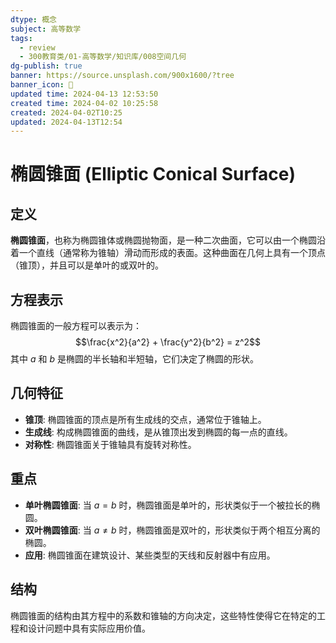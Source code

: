 ```yaml
---
dtype: 概念
subject: 高等数学
tags:
  - review
  - 300教育类/01-高等数学/知识库/008空间几何
dg-publish: true
banner: https://source.unsplash.com/900x1600/?tree
banner_icon: 🧠
updated time: 2024-04-13 12:53:50
created time: 2024-04-02 10:25:58
created: 2024-04-02T10:25
updated: 2024-04-13T12:54
---
```

# 椭圆锥面 (Elliptic Conical Surface)

## 定义
**椭圆锥面**，也称为椭圆锥体或椭圆抛物面，是一种二次曲面，它可以由一个椭圆沿着一个直线（通常称为锥轴）滑动而形成的表面。这种曲面在几何上具有一个顶点（锥顶），并且可以是单叶的或双叶的。

## 方程表示
椭圆锥面的一般方程可以表示为：
$$\frac{x^2}{a^2} + \frac{y^2}{b^2} = z^2$$
其中 $a$ 和 $b$ 是椭圆的半长轴和半短轴，它们决定了椭圆的形状。

## 几何特征
- **锥顶**: 椭圆锥面的顶点是所有生成线的交点，通常位于锥轴上。
- **生成线**: 构成椭圆锥面的曲线，是从锥顶出发到椭圆的每一点的直线。
- **对称性**: 椭圆锥面关于锥轴具有旋转对称性。

## 重点
- **单叶椭圆锥面**: 当 $a = b$ 时，椭圆锥面是单叶的，形状类似于一个被拉长的椭圆。
- **双叶椭圆锥面**: 当 $a \neq b$ 时，椭圆锥面是双叶的，形状类似于两个相互分离的椭圆。
- **应用**: 椭圆锥面在建筑设计、某些类型的天线和反射器中有应用。

## 结构
椭圆锥面的结构由其方程中的系数和锥轴的方向决定，这些特性使得它在特定的工程和设计问题中具有实际应用价值。

